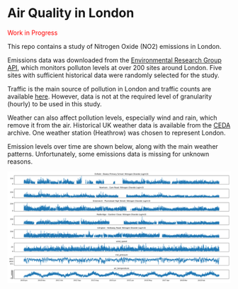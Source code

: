 # Air Quality in London
<span style="color:red;">Work in Progress</span>

This repo contains a study of Nitrogen Oxide (NO2) emissions in London.

Emissions data was downloaded from the  <a href="https://www.londonair.org.uk/Londonair/API/" target="_blank">Environmental Research Group API</a>, which monitors polluton levels at over 200 sites around London. Five sites with sufficient historical data were randomly selected for the study.

Traffic is the main source of pollution in London and traffic counts are available <a href="https://roadtraffic.dft.gov.uk/downloads" target="_blank">here</a>. However, data is not at the required level of granularity (hourly) to be used in this study.

Weather can also affect pollution levels, especially wind and rain, which remove it from the air. Historical UK weather data is available from the <a href="https://roadtraffic.dft.gov.uk/downloads" target="_blank">CEDA</a> archive. One weather station (Heathrow) was chosen to represent London.

Emission levels over time are shown below, along with the main weather patterns. Unfortunately, some emissions data is missing for unknown reasons.

![Emissions over time](/plots/data_raw.png)


